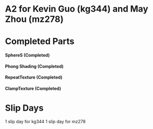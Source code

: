 # A2 for Kevin Guo (kg344) and May Zhou (mz278)

# Completed Parts
#### SphereS (Completed)
#### Phong Shading (Completed)
#### RepeatTexture (Completed)
#### ClampTexture (Completed)

# Slip Days
1 slip day for kg344
1 slip day for mz278
